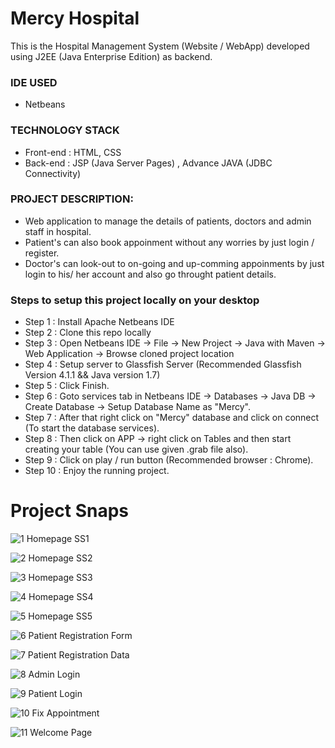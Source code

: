 # Mercy Hospital
This is the Hospital Management System (Website / WebApp) developed using J2EE (Java Enterprise Edition) as backend.

### IDE USED 
- Netbeans

### TECHNOLOGY STACK
- Front-end : HTML, CSS 
- Back-end : JSP (Java Server Pages) , Advance JAVA (JDBC Connectivity)

### PROJECT DESCRIPTION: 
- Web application to manage the details of patients, doctors and admin staff in hospital.
- Patient's can also book appoinment without any worries by just login / register.
- Doctor's can look-out to on-going and up-comming appoinments by just login to his/ her account and also go throught patient details.

### Steps to setup this project locally on your desktop
- Step 1 : Install Apache Netbeans IDE
- Step 2 : Clone this repo locally
- Step 3 : Open Netbeans IDE -> File -> New Project -> Java with Maven -> Web Application -> Browse cloned project location 
- Step 4 : Setup server to Glassfish Server (Recommended Glassfish Version 4.1.1 && Java version 1.7)
- Step 5 : Click Finish.
- Step 6 : Goto services tab in Netbeans IDE -> Databases -> Java DB -> Create Database -> Setup Database Name as "Mercy".
- Step 7 : After that right click on "Mercy" database and click on connect (To start the database services).
- Step 8 : Then click on APP -> right click on Tables and then start creating your table (You can use given .grab file also).
- Step 9 : Click on play / run button (Recommended browser : Chrome). 
- Step 10 : Enjoy the running project.

# Project Snaps
![1  Homepage SS1](https://user-images.githubusercontent.com/56185636/139746196-7746a2b7-9613-443f-9937-f3dbe2923d82.png)

![2  Homepage SS2](https://user-images.githubusercontent.com/56185636/139746219-b115052c-7e12-44f1-b3c8-725d333192d1.png)

![3  Homepage SS3](https://user-images.githubusercontent.com/56185636/139746228-1c5522a4-5e86-430b-b145-bd63b257950d.png)

![4  Homepage SS4](https://user-images.githubusercontent.com/56185636/139746231-d381e1d2-2d6f-4a6f-970b-eb39b60dd06e.png)

![5  Homepage SS5](https://user-images.githubusercontent.com/56185636/139746237-b2ff8853-f741-42c6-9343-b56780977701.png)

![6  Patient Registration Form](https://user-images.githubusercontent.com/56185636/139746242-bdcfa4ca-8980-4682-8115-e264642ca5f4.png)

![7  Patient Registration Data](https://user-images.githubusercontent.com/56185636/139746246-d2494d8f-b8f6-4369-905c-0452c6c2f2b8.png)

![8  Admin Login](https://user-images.githubusercontent.com/56185636/139746254-e11b99c2-84a6-468a-9240-ece41e81d2f9.png)

![9  Patient Login](https://user-images.githubusercontent.com/56185636/139746259-2d35623b-c644-41df-a07f-ec10de4889d3.png)

![10  Fix Appointment](https://user-images.githubusercontent.com/56185636/139746271-40ae0472-cd5e-4838-a0ee-e21f3d356dc8.png)

![11  Welcome Page](https://user-images.githubusercontent.com/56185636/139746278-9c3a5cc5-5df6-4717-a389-30dda0681ec7.png)
